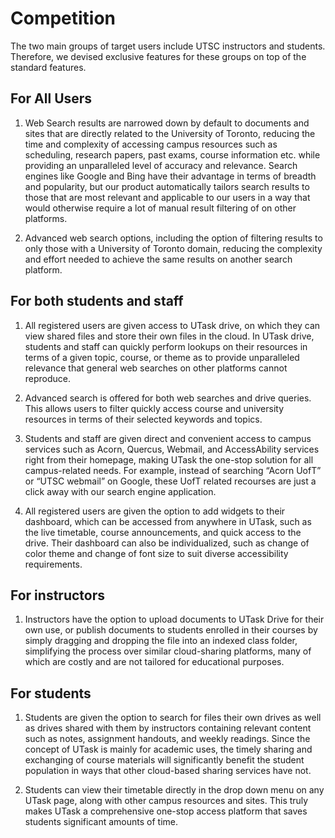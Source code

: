 # Competition

The two main groups of target users include UTSC instructors and students. Therefore, we devised exclusive features for these groups on top of the standard features.

## For All Users
1. Web Search results are narrowed down by default to documents and sites that are directly related to the University of Toronto, reducing the time and complexity of accessing campus resources such as scheduling, research papers, past exams, course information etc. while providing an unparalleled level of accuracy and relevance.
Search engines like Google and Bing have their advantage in terms of breadth and popularity, but our product automatically tailors search results to those that are most relevant and applicable to our users in a way that would otherwise require a lot of manual result filtering of on other platforms.

2. Advanced web search options, including the option of filtering results to only those with a University of Toronto domain, reducing the complexity and effort needed to achieve the same results on another search platform.

## For both students and staff
1. All registered users are given access to UTask drive, on which they can view shared files and store their own files in the cloud. In UTask drive, students and staff can quickly perform lookups on their resources in terms of a given topic, course, or theme as to provide unparalleled relevance that general web searches on other platforms cannot reproduce.

2. Advanced search is offered for both web searches and drive queries. This allows users to filter quickly access course and university resources in terms of their selected keywords and topics.

3. Students and staff are given direct and convenient access to campus services such as Acorn, Quercus, Webmail, and AccessAbility services right from their homepage, making UTask the one-stop solution for all campus-related needs. For example, instead of searching “Acorn UofT” or “UTSC webmail” on Google, these UofT related recourses are just a click away with our search engine application.

4. All registered users are given the option to add widgets to their dashboard, which can be accessed from anywhere in UTask, such as the live timetable, course announcements, and quick access to the drive. Their dashboard can also be individualized, such as change of color theme and change of font size to suit diverse accessibility requirements.

## For instructors
1. Instructors have the option to upload documents to UTask Drive for their own use, or publish documents to students enrolled in their courses by simply dragging and dropping the file into an indexed class folder, simplifying the process over similar cloud-sharing platforms, many of which are costly and are not tailored for educational purposes.

## For students
1. Students are given the option to search for files their own drives as well as drives shared with them by instructors containing relevant content such as notes, assignment handouts, and weekly readings. Since the concept of UTask is mainly for academic uses, the timely sharing and exchanging of course materials will significantly benefit the student population in ways that other cloud-based sharing services have not.

2. Students can view their timetable directly in the drop down menu on any UTask page, along with other campus resources and sites. This truly makes UTask a comprehensive one-stop access platform that saves students significant amounts of time.

